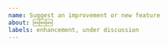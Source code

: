 ```yaml
---
name: Suggest an improvement or new feature
about: 🆕🆕🆕
labels: enhancement, under discussion
---
```


<!--

1. Make sure your requested feature makes sense for Refined GitHub:
   https://github.com/sindresorhus/refined-github/issues/2960

2. Include a REAL URL where the feature should appear.
   e.g. Do you want a feature to appear on the main page of a repo? Paste a link to a repo

-->
